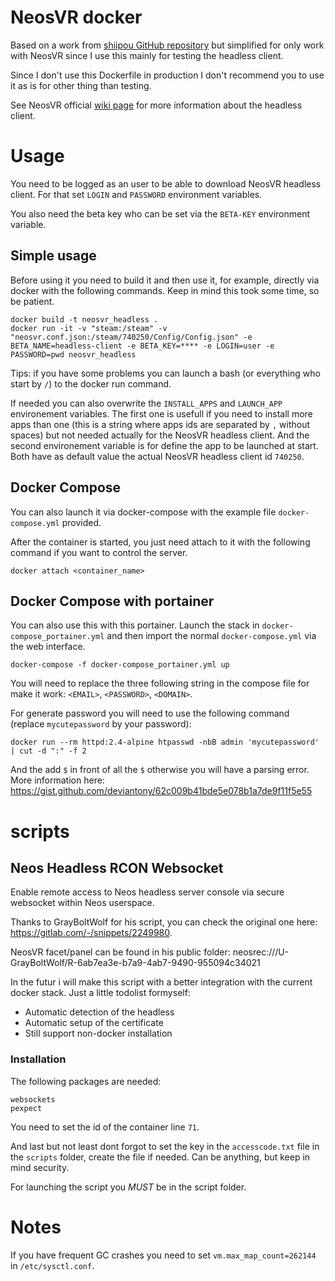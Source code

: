 # NeosVR docker

Based on a work from
[shiipou GitHub repository](https://github.com/shiipou/steamcmd) but simplified
for only work with NeosVR since I use this mainly for testing the headless
client.

Since I don't use this Dockerfile in production I don't recommend you to use
it as is for other thing than testing.

See NeosVR official [wiki page](https://wiki.neos.com/Headless_Client/Server)
for more information about the headless client.

# Usage

You need to be logged as an user to be able to download NeosVR headless client.
For that set `LOGIN` and `PASSWORD` environment variables.

You also need the beta key who can be set via the `BETA-KEY` environment
variable.

## Simple usage

Before using it you need to build it and then use it, for example,  directly
via docker with the following commands. Keep in mind this took some time, so be
patient.

```
docker build -t neosvr_headless .
docker run -it -v "steam:/steam" -v "neosvr.conf.json:/steam/740250/Config/Config.json" -e BETA_NAME=headless-client -e BETA_KEY=**** -e LOGIN=user -e PASSWORD=pwd neosvr_headless
```

Tips: if you have some problems you can launch a bash (or everything who start
by `/`) to the docker run command.

If needed you can also overwrite the `INSTALL_APPS` and `LAUNCH_APP`
environement variables. The first one is usefull if you need to install more
apps than one (this is a string where apps ids are separated by `,` without
spaces) but not needed actually for the NeosVR headless client. And the second
environement variable is for define the app to be launched at start. Both have
as default value the actual NeosVR headless client id `740250`.

## Docker Compose

You can also launch it via docker-compose with the example file
`docker-compose.yml` provided.

After the container is started, you just need attach to it with the following
command if you want to control the server.

```
docker attach <container_name>
```

## Docker Compose with portainer

You can also use this with this portainer. Launch the stack in
`docker-compose_portainer.yml` and then import the normal
`docker-compose.yml` via the web interface.

```
docker-compose -f docker-compose_portainer.yml up
```

You will need to replace the three following string in the compose file for
make it work: `<EMAIL>`, `<PASSWORD>`, `<DOMAIN>`.

For generate password you will need to use the following command (replace `mycutepassword` by your password):

```
docker run --rm httpd:2.4-alpine htpasswd -nbB admin 'mycutepassword' | cut -d ":" -f 2
```

And the add `$` in front of all the `$` otherwise you will have a parsing error.
More information here: https://gist.github.com/deviantony/62c009b41bde5e078b1a7de9f11f5e55

# scripts

## Neos Headless RCON Websocket

Enable remote access to Neos headless server console via secure websocket within Neos userspace.

Thanks to GrayBoltWolf for his script, you can check the original one here: https://gitlab.com/-/snippets/2249980.

NeosVR facet/panel can be found in his public folder: neosrec:///U-GrayBoltWolf/R-6ab7ea3e-b7a9-4ab7-9490-955094c34021

In the futur i will make this script with a better integration with the current docker stack. Just a little todolist formyself:

- Automatic detection of the headless
- Automatic setup of the certificate
- Still support non-docker installation

### Installation

The following packages are needed:

```
websockets
pexpect
```

You need to set the id of the container line `71`.

And last but not least dont forgot to set the key in the `accesscode.txt` file
in the `scripts` folder, create the file if needed.
Can be anything, but keep in mind security.

For launching the script you *MUST* be in the script folder.

# Notes

If you have frequent GC crashes you need to set `vm.max_map_count=262144` in
`/etc/sysctl.conf`.
